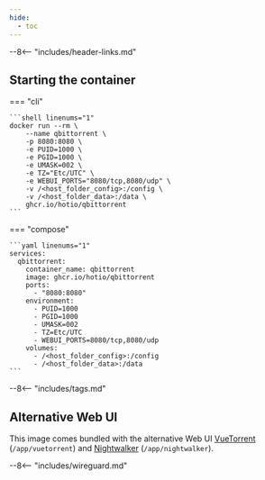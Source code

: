 ```yaml
---
hide:
  - toc
---
```


--8<-- "includes/header-links.md"

## Starting the container

=== "cli"

    ```shell linenums="1"
    docker run --rm \
        --name qbittorrent \
        -p 8080:8080 \
        -e PUID=1000 \
        -e PGID=1000 \
        -e UMASK=002 \
        -e TZ="Etc/UTC" \
        -e WEBUI_PORTS="8080/tcp,8080/udp" \
        -v /<host_folder_config>:/config \
        -v /<host_folder_data>:/data \
        ghcr.io/hotio/qbittorrent
    ```

=== "compose"

    ```yaml linenums="1"
    services:
      qbittorrent:
        container_name: qbittorrent
        image: ghcr.io/hotio/qbittorrent
        ports:
          - "8080:8080"
        environment:
          - PUID=1000
          - PGID=1000
          - UMASK=002
          - TZ=Etc/UTC
          - WEBUI_PORTS=8080/tcp,8080/udp
        volumes:
          - /<host_folder_config>:/config
          - /<host_folder_data>:/data
    ```

--8<-- "includes/tags.md"

## Alternative Web UI

This image comes bundled with the alternative Web UI [VueTorrent](https://github.com/VueTorrent/VueTorrent) (`/app/vuetorrent`) and [Nightwalker](https://github.com/CallMeBruce/nightwalker) (`/app/nightwalker`).

--8<-- "includes/wireguard.md"
